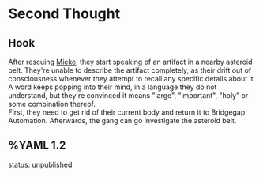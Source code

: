 # Second Thought
## Hook
After rescuing [Mieke](/lancer/operation-blackbox#mieke), they start speaking of an artifact in a nearby asteroid belt. They're unable to describe the artifact completely, as their drift out of consciousness whenever they attempt to recall any specific details about it.  
A word keeps popping into their mind, in a language they do not understand, but they're convinced it means "large", "important", "holy" or some combination thereof.  
First, they need to get rid of their current body and return it to Bridgegap Automation. Afterwards, the gang can go investigate the asteroid belt.  


%YAML 1.2
---
status: unpublished